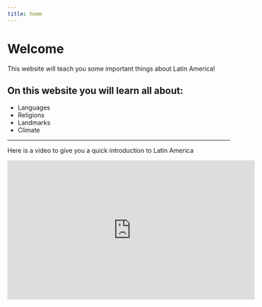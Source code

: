 ```yaml
---
title: home
---
```


<h1>Welcome</h1>
<p>This website will teach you some important things about Latin America!</p>

  
<h2>On this website you will learn all about:</h2>

<ul>
  <li>Languages</li>
  <li>Religions</li>
  <li>Landmarks</li>
  <li>Climate</li>
</ul>  

<hr>
  <p>Here is a video to give you a quick introduction to Latin America</p>
  <iframe width="560" height="315" src="https://www.youtube.com/embed/EGnFlK9fM1w" title="YouTube video player" frameborder="0" allow="accelerometer; autoplay; clipboard-write; encrypted-media; gyroscope; picture-in-picture" allowfullscreen></iframe>
  


 
